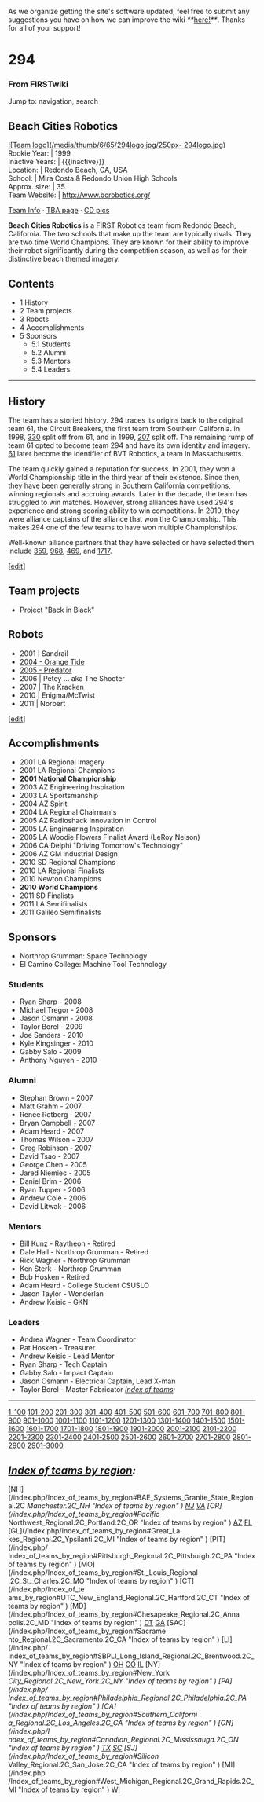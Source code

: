 As we organize getting the site's software updated, feel free to submit any
suggestions you have on how we can improve the wiki
_**_[here!](/index.php/User:Hallry/Suggestions "User:Hallry/Suggestions"
)_**_. Thanks for all of your support!

# 294

### From FIRSTwiki

Jump to: navigation, search

Beach Cities Robotics  
---  
[![Team logo](/media/thumb/6/65/294logo.jpg/250px-
294logo.jpg)](/index.php/Image:294logo.jpg "Team logo" )  
Rookie Year: | 1999  
Inactive Years: | {{{inactive}}}  
Location: | Redondo Beach, CA, USA  
School: | Mira Costa &amp; Redondo Union High Schools  
Approx. size: | 35  
Team Website: | <http://www.bcrobotics.org/>  
  
[Team Info](http://frclinks.appspot.com/t/294
"http://frclinks.appspot.com/t/294" ) · [TBA
page](http://www.thebluealliance.com/team/294
"http://www.thebluealliance.com/team/294" ) · [CD
pics](http://www.chiefdelphi.com/media/photos/tags/frc294
"http://www.chiefdelphi.com/media/photos/tags/frc294" )  
  
**Beach Cities Robotics** is a FIRST Robotics team from Redondo Beach, California. The two schools that make up the team are typically rivals. They are two time World Champions. They are known for their ability to improve their robot significantly during the competition season, as well as for their distinctive beach themed imagery. 

## Contents

  * 1 History
  * 2 Team projects
  * 3 Robots
  * 4 Accomplishments
  * 5 Sponsors
    * 5.1 Students
    * 5.2 Alumni
    * 5.3 Mentors
    * 5.4 Leaders  
---  
  

## History

The team has a storied history. 294 traces its origins back to the original
team 61, the Circuit Breakers, the first team from Southern California. In
1998, [330](/index.php/330 "330" ) split off from 61, and in 1999,
[207](/index.php/207 "207" ) split off. The remaining rump of team 61 opted to
become team 294 and have its own identity and imagery. [61](/index.php/61 "61"
) later become the identifier of BVT Robotics, a team in Massachusetts.

The team quickly gained a reputation for success. In 2001, they won a World
Championship title in the third year of their existence. Since then, they have
been generally strong in Southern California competitions, winning regionals
and accruing awards. Later in the decade, the team has struggled to win
matches. However, strong alliances have used 294's experience and strong
scoring ability to win competitions. In 2010, they were alliance captains of
the alliance that won the Championship. This makes 294 one of the few teams to
have won multiple Championships.

Well-known alliance partners that they have selected or have selected them
include [359](/index.php/359 "359" ), [968](/index.php/968 "968" ),
[469](/index.php/469 "469" ), and [1717](/index.php/1717 "1717" ).

[[edit](/index.php?title=294&action=edit&section=2 "Edit section: Team
projects" )]

## Team projects

  * Project "Back in Black" 


## Robots

  * 2001 | Sandrail 
  * [2004 - Orange Tide](/index.php/Orange_Tide_%28294%29 "Orange Tide \(294\)" )
  * [2005 - Predator](/index.php/Predator_%28294%29 "Predator \(294\)" )
  * 2006 | Petey ... aka The Shooter 
  * 2007 | The Kracken 
  * 2010 | Enigma/McTwist 
  * 2011 | Norbert 

[[edit](/index.php?title=294&action=edit&section=4 "Edit section:
Accomplishments" )]

## Accomplishments

  * 2001 LA Regional Imagery 
  * 2001 LA Regional Champions 
  * **2001 National Championship**
  * 2003 AZ Engineering Inspiration 
  * 2003 LA Sportsmanship 
  * 2004 AZ Spirit 
  * 2004 LA Regional Chairman's 
  * 2005 AZ Radioshack Innovation in Control 
  * 2005 LA Engineering Inspiration 
  * 2005 LA Woodie Flowers Finalist Award (LeRoy Nelson) 
  * 2006 CA Delphi "Driving Tomorrow's Technology" 
  * 2006 AZ GM Industrial Design 
  * 2010 SD Regional Champions 
  * 2010 LA Regional Finalists 
  * 2010 Newton Champions 
  * **2010 World Champions**
  * 2011 SD Finalists 
  * 2011 LA Semifinalists 
  * 2011 Galileo Semifinalists 


## Sponsors

  * Northrop Grumman: Space Technology 
  * El Camino College: Machine Tool Technology 

  


### Students

  * Ryan Sharp - 2008 
  * Michael Tregor - 2008 
  * Jason Osmann - 2008 
  * Taylor Borel - 2009 
  * Joe Sanders - 2010 
  * Kyle Kingsinger - 2010 
  * Gabby Salo - 2009 
  * Anthony Nguyen - 2010 


### Alumni

  * Stephan Brown - 2007 
  * Matt Grahm - 2007 
  * Renee Rotberg - 2007 
  * Bryan Campbell - 2007 
  * Adam Heard - 2007 
  * Thomas Wilson - 2007 
  * Greg Robinson - 2007 
  * David Tsao - 2007 
  * George Chen - 2005 
  * Jared Niemiec - 2005 
  * Daniel Brim - 2006 
  * Ryan Tupper - 2006 
  * Andrew Cole - 2006 
  * David Litwak - 2006 


### Mentors

  * Bill Kunz - Raytheon - Retired 
  * Dale Hall - Northrop Grumman - Retired 
  * Rick Wagner - Northrop Grumman 
  * Ken Sterk - Northrop Grumman 
  * Bob Hosken - Retired 
  * Adam Heard - College Student CSUSLO 
  * Jason Taylor - Wonderlan 
  * Andrew Keisic - GKN 


### Leaders

  * Andrea Wagner - Team Coordinator 
  * Pat Hosken - Treasurer 
  * Andrew Keisic - Lead Mentor 
  * Ryan Sharp - Tech Captain 
  * Gabby Salo - Impact Captain 
  * Jason Osmann - Electrical Captain, Lead X-man 
  * Taylor Borel - Master Fabricator 
_[Index of teams](/index.php/Index_of_teams "Index of teams" ):_  
---  
  
[1-100](/index.php/Index_of_teams#1-100 "Index of teams" )
[101-200](/index.php/Index_of_teams#101-200 "Index of teams" )
[201-300](/index.php/Index_of_teams#201-300 "Index of teams" )
[301-400](/index.php/Index_of_teams#301-400 "Index of teams" )
[401-500](/index.php/Index_of_teams#401-500 "Index of teams" )
[501-600](/index.php/Index_of_teams#501-600 "Index of teams" )
[601-700](/index.php/Index_of_teams#601-700 "Index of teams" )
[701-800](/index.php/Index_of_teams#701-800 "Index of teams" )
[801-900](/index.php/Index_of_teams#801-900 "Index of teams" )
[901-1000](/index.php/Index_of_teams#901-1000 "Index of teams" )
[1001-1100](/index.php/Index_of_teams#1001-1100 "Index of teams" )
[1101-1200](/index.php/Index_of_teams#1101-1200 "Index of teams" )
[1201-1300](/index.php/Index_of_teams#1201-1300 "Index of teams" )
[1301-1400](/index.php/Index_of_teams#1301-1400 "Index of teams" )
[1401-1500](/index.php/Index_of_teams#1401-1500 "Index of teams" )
[1501-1600](/index.php/Index_of_teams#1501-1600 "Index of teams" )
[1601-1700](/index.php/Index_of_teams#1601-1700 "Index of teams" )
[1701-1800](/index.php/Index_of_teams#1701-1800 "Index of teams" )
[1801-1900](/index.php/Index_of_teams#1801-1900 "Index of teams" )
[1901-2000](/index.php/Index_of_teams#1901-2000 "Index of teams" )
[2001-2100](/index.php/Index_of_teams#2001-2100 "Index of teams" )
[2101-2200](/index.php/Index_of_teams#2101-2200 "Index of teams" )
[2201-2300](/index.php/Index_of_teams#2201-2300 "Index of teams" )
[2301-2400](/index.php/Index_of_teams#2301-2400 "Index of teams" )
[2401-2500](/index.php/Index_of_teams#2401-2500 "Index of teams" )
[2501-2600](/index.php/Index_of_teams#2501-2600 "Index of teams" )
[2601-2700](/index.php/Index_of_teams#2601-2700 "Index of teams" )
[2701-2800](/index.php/Index_of_teams#2701-2800 "Index of teams" )
[2801-2900](/index.php/Index_of_teams#2801-2900 "Index of teams" )
[2901-3000](/index.php/Index_of_teams#2901-3000 "Index of teams" )  
  
_[Index of teams by region](/index.php/Index_of_teams_by_region "Index of
teams by region" ):_  
---  
  
[NH](/index.php/Index_of_teams_by_region#BAE_Systems_Granite_State_Regional.2C
_Manchester.2C_NH "Index of teams by region" )
[NJ](/index.php/Index_of_teams_by_region#New_Jersey_Regional.2C_Trenton.2C_NJ
"Index of teams by region" )
[VA](/index.php/Index_of_teams_by_region#NASA.2FVCU_Regional.2C_Richmond.2C_VA
"Index of teams by region" ) [OR](/index.php/Index_of_teams_by_region#Pacific_
Northwest_Regional.2C_Portland.2C_OR "Index of teams by region" )
[AZ](/index.php/Index_of_teams_by_region#Arizona_Regional.2C_Phoenix.2C_AZ
"Index of teams by region" )
[FL](/index.php/Index_of_teams_by_region#Florida_Regional.2C_Orlando.2C_FL
"Index of teams by region" ) [GL](/index.php/Index_of_teams_by_region#Great_La
kes_Regional.2C_Ypsilanti.2C_MI "Index of teams by region" ) [PIT](/index.php/
Index_of_teams_by_region#Pittsburgh_Regional.2C_Pittsburgh.2C_PA "Index of
teams by region" ) [MO](/index.php/Index_of_teams_by_region#St._Louis_Regional
.2C_St._Charles.2C_MO "Index of teams by region" ) [CT](/index.php/Index_of_te
ams_by_region#UTC_New_England_Regional.2C_Hartford.2C_CT "Index of teams by
region" ) [MD](/index.php/Index_of_teams_by_region#Chesapeake_Regional.2C_Anna
polis.2C_MD "Index of teams by region" )
[DT](/index.php/Index_of_teams_by_region#Detroit_Regional.2C_Detroit.2C_MI
"Index of teams by region" )
[GA](/index.php/Index_of_teams_by_region#Peachtree_Regional.2C_Duluth.2C_GA
"Index of teams by region" ) [SAC](/index.php/Index_of_teams_by_region#Sacrame
nto_Regional.2C_Sacramento.2C_CA "Index of teams by region" ) [LI](/index.php/
Index_of_teams_by_region#SBPLI_Long_Island_Regional.2C_Brentwood.2C_NY "Index
of teams by region" )
[OH](/index.php/Index_of_teams_by_region#Buckeye_Regional.2C_Cleveland.2C_OH
"Index of teams by region" )
[CO](/index.php/Index_of_teams_by_region#Colorado_Regional.2C_Denver.2C_CO
"Index of teams by region" )
[IL](/index.php/Index_of_teams_by_region#Midwest_Regional.2C_Evanston.2C_IL
"Index of teams by region" ) [NY](/index.php/Index_of_teams_by_region#New_York
_City_Regional.2C_New_York.2C_NY "Index of teams by region" ) [PA](/index.php/
Index_of_teams_by_region#Philadelphia_Regional.2C_Philadelphia.2C_PA "Index of
teams by region" ) [CA](/index.php/Index_of_teams_by_region#Southern_Californi
a_Regional.2C_Los_Angeles.2C_CA "Index of teams by region" ) [ON](/index.php/I
ndex_of_teams_by_region#Canadian_Regional.2C_Mississauga.2C_ON "Index of teams
by region" )
[TX](/index.php/Index_of_teams_by_region#Lone_Star_Regional.2C_Houston.2C_TX
"Index of teams by region" )
[SC](/index.php/Index_of_teams_by_region#Palmetto_Regional.2C_Columbia.2C_SC
"Index of teams by region" ) [SJ](/index.php/Index_of_teams_by_region#Silicon_
Valley_Regional.2C_San_Jose.2C_CA "Index of teams by region" ) [MI](/index.php
/Index_of_teams_by_region#West_Michigan_Regional.2C_Grand_Rapids.2C_MI "Index
of teams by region" )
[WI](/index.php/Index_of_teams_by_region#Wisconsin_Regional.2C_Milwaukee.2C_WI
"Index of teams by region" )  
  
